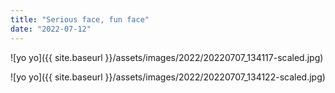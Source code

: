 ```yaml
---
title: "Serious face, fun face"
date: "2022-07-12"
---
```


![yo yo]({{ site.baseurl }}/assets/images/2022/20220707_134117-scaled.jpg)

![yo yo]({{ site.baseurl }}/assets/images/2022/20220707_134122-scaled.jpg)
